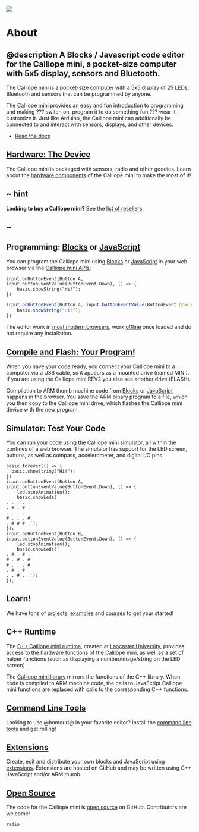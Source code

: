 ![](/static/mb/device/calliope_website.jpg)

# About

## @description A Blocks / Javascript code editor for the Calliope mini, a pocket-size computer with 5x5 display, sensors and Bluetooth.

The [Calliope mini](https://calliope.cc) is a [pocket-size computer]([/device](https://calliope.cc/en/calliope-mini/tech-facts)) with a 5x5 display of 25 LEDs, Bluetooth and sensors that can be programmed by anyone.

The Calliope mini provides an easy and fun introduction to programming and making ??? switch on, program it to do something fun ??? wear it, customize it.
Just like Arduino, the Calliope mini can additionally be connected to and interact with sensors, displays, and other devices. 

* [Read the docs](/docs)

## [Hardware: The Device](/device)

The Calliope mini is packaged with sensors, radio and other goodies. Learn about the [hardware components]([/device](https://calliope.cc/en/calliope-mini/tech-facts)) of the Calliope mini to make the most of it!

## ~ hint

**Looking to buy a Calliope mini?** See the [list of resellers](https://calliope.cc/en/shops).

## ~

## Programming: [Blocks](/blocks) or [JavaScript](/javascript)

You can program the Calliope mini using [Blocks](/blocks) or [JavaScript](/javascript) in your web browser via the [Calliope mini APIs](/reference):

```block
input.onButtonEvent(Button.A, input.buttonEventValue(ButtonEvent.Down), () => {
    basic.showString("Hi!");
})
```
```typescript
input.onButtonEvent(Button.A, input.buttonEventValue(ButtonEvent.Down), () => {
    basic.showString("Hi!");
})
```

The editor work in [most modern browsers](/browsers), work [offline](/offline) once loaded and do not require any installation. 

## [Compile and Flash: Your Program!](/device/usb)

When you have your code ready, you connect your Calliope mini to a computer via a USB cable, so it appears as a mounted drive (named MINI). If you are using the Calliope mini REV2 you also see another drive (FLASH).

Compilation to ARM thumb machine code from [Blocks](/blocks) or [JavaScript](/javascript) happens in the browser. You save the ARM binary 
program to a file, which you then copy to the Calliope mini drive, which flashes the Calliope mini device with the new program.

## Simulator: Test Your Code

You can run your code using the Calliope mini simulator, all within the confines of a web browser. 
The simulator has support for the LED screen, buttons, as well as compass, accelerometer, and digital I/O pins.

```sim
basic.forever(() => {
  basic.showString("Hi!");
})
input.onButtonEvent(Button.A, input.buttonEventValue(ButtonEvent.Down), () => {
    led.stopAnimation();
    basic.showLeds(`
. . . . .
. # . # .
. . . . .
# . . . #
. # # # .`);
});
input.onButtonEvent(Button.B, input.buttonEventValue(ButtonEvent.Down), () => {
    led.stopAnimation();
    basic.showLeds(`
. # . # .
# . # . #
# . . . #
. # . # .
. . # . .`);
});
```

## Learn!

We have tons of [projects](/projects), [examples](/examples) and [courses](/courses) to get your started!

## C++ Runtime

The [C++ Calliope mini runtime](http://lancaster-university.github.io/microbit-docs/), created at [Lancaster University](http://www.lancaster.ac.uk/), provides access to the hardware functions of the Calliope mini, 
as well as a set of helper functions (such as displaying a number/image/string on the LED screen). 

The [Calliope mini library](/reference) mirrors the functions of the C++ library. 
When code is compiled to ARM machine code, the calls to JavaScript Calliope mini functions are replaced with calls to the corresponding C++ functions.

## [Command Line Tools](/cli)

Looking to use @homeurl@ in your favorite editor? Install the [command line tools](/cli) and get rolling!

## [Extensions](/extensions)

Create, edit and distribute your own blocks and JavaScript using [extensions](/extensions). Extensions are hosted on GitHub and may be written using C++, JavaScript and/or ARM thumb.

## [Open Source](/open-source)

The code for the Calliope mini is [open source](/open-source) on GitHub. Contributors are welcome!

```package
radio
```